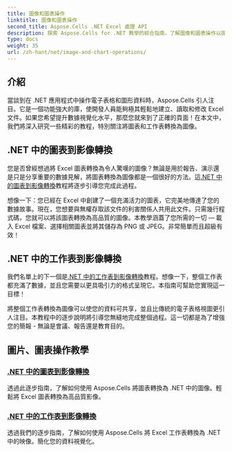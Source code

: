 ```yaml
---
title: 圖像和圖表操作
linktitle: 圖像和圖表操作
second_title: Aspose.Cells .NET Excel 處理 API
description: 探索 Aspose.Cells for .NET 教學的綜合指南。了解圖像和圖表操作以提高您的工作效率。
type: docs
weight: 35
url: /zh-hant/net/image-and-chart-operations/
---
```

## 介紹

當談到在 .NET 應用程式中操作電子表格和圖形資料時，Aspose.Cells 引人注目。它是一個功能強大的庫，使開發人員能夠極其輕鬆地建立、讀取和修改 Excel 文件。如果您希望提升數據視覺化水平，那麼您就來到了正確的頁面！在本文中，我們將深入研究一些精彩的教程，特別關注將圖表和工作表轉換為圖像。

## .NET 中的圖表到影像轉換 

您是否曾經想過將 Excel 圖表轉換為令人驚嘆的圖像？無論是用於報告、演示還是只是分享重要的數據見解，將圖表轉換為圖像都是一個很好的方法。這[.NET 中的圖表到影像轉換](./chart-to-image-conversion/)教程將逐步引導您完成此過程。 

想像一下：您已經在 Excel 中創建了一個充滿活力的圖表，它完美地傳達了您的數據故事。現在，您想要與無權存取該文件的利害關係人共用此文件。只需幾行程式碼，您就可以將該圖表轉換為高品質的圖像。本教學涵蓋了您所需的一切 — 載入 Excel 檔案、選擇相關圖表並將其儲存為 PNG 或 JPEG。非常簡單而且超級有效！

## .NET 中的工作表到影像轉換 

我們名單上的下一個是[.NET 中的工作表到影像轉換](./worksheet-to-image-conversion/)教程。想像一下，整個工作表都充滿了數據，並且您需要以更具吸引力的格式呈現它。本指南可幫助您實現這一目標！ 

將整個工作表轉換為圖像可以使您的資料可共享，並且比傳統的電子表格視圖更引人注目。本教程中的逐步說明將引導您無縫地完成整個過程。這一切都是為了增強您的簡報 - 無論是會議、報告還是教育目的。

## 圖片、圖表操作教學
### [.NET 中的圖表到影像轉換](./chart-to-image-conversion/)
透過此逐步指南，了解如何使用 Aspose.Cells 將圖表轉換為 .NET 中的圖像。輕鬆將 Excel 圖表轉換為高品質影像。
### [.NET 中的工作表到影像轉換](./worksheet-to-image-conversion/)
透過我們的逐步指南，了解如何使用 Aspose.Cells 將 Excel 工作表轉換為 .NET 中的映像。簡化您的資料視覺化。